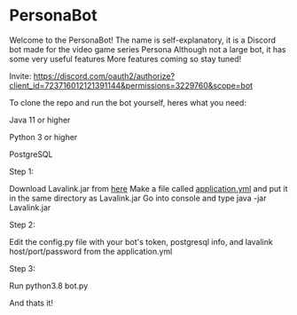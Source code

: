 # PersonaBot
Welcome to the PersonaBot! The name is self-explanatory, it is a Discord bot made for the video game series Persona Although not a large bot, it has some very useful features More features coming so stay tuned!

Invite: https://discord.com/oauth2/authorize?client_id=723716012121391144&permissions=3229760&scope=bot

To clone the repo and run the bot yourself, heres what you need:
  
  Java 11 or higher
  
  Python 3 or higher
  
  PostgreSQL
  
Step 1:
  
  Download Lavalink.jar from [here](https://github.com/Frederikam/Lavalink/releases)
  Make a file called [application.yml](https://github.com/Frederikam/Lavalink/blob/master/LavalinkServer/application.yml.example) and put it in the same directory as Lavalink.jar
  Go into console and type java -jar Lavalink.jar
 
 Step 2:
  
  Edit the config.py file with your bot's token, postgresql info, and lavalink host/port/password from the application.yml
 
 Step 3:
  
  Run python3.8 bot.py
  
  
  And thats it!
